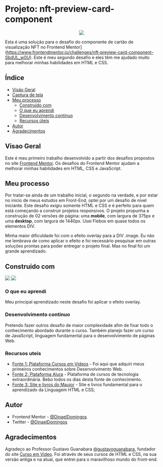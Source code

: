 # Projeto: nft-preview-card-component

<p align="center">
<img loading="lazy" src="http://img.shields.io/static/v1?label=STATUS&message=%20FINALIZADO&color=GREEN&style=for-the-badge"/>
</p>

 Esta é uma solução para o desafio do componente de cartão de visualização NFT no Frontend Mentor](https://www.frontendmentor.io/challenges/nft-preview-card-component-SbdUL_w0U).  Este é meu segundo desafio e eles têm me ajudado muito para melhorar minhas habilidades em HTML e CSS.

 ## Índice

- [Visão Geral](#visao-geral)
- [Captura de tela](#captura-de-tela)
- [Meu processo](#meu-processo)
  - [Construido com](#construido-com)
  - [O que eu aprendi](#o-que-eu-aprendi)
  - [Desenvolvimento contínuo](#desenvolvimento-continuo)
  - [Recursos úteis](#recursos-uteis)
- [Autor](#autor)
- [Agradecimentos](#agradecimentos)

## Visao Geral

Este é meu primeiro trabalho desenvolvido a partir dos desafios propostos no site [Frontend Mentor](https://www.frontendmentor.io/home). Os desafios do Frontend Mentor ajudam a melhorar minhas habilidades em HTML, CSS e JavaScript. 

## Meu processo

Por tratar-se ainda de um trabalho inicial, o segundo na verdade, e por estar no inicio de meus estudos em Front-End, optei por um desafio de nível iniciante. Este desafio exigiu somente HTML e CSS e é perfeito para quem está começando a construir projetos responsivos. O projeto propunha a construção de 02 versões de página: uma **mobile**, com largura de 375px e uma **desktop**, com largura de 1440px. Usei Flebox em quase todos os elementos DIV.

Minha maior dificuldade foi com o efeito overlay para a DIV .image. Eu não me lembrava de como aplicar o efeito e foi necessário pesquisar em outras soluções prontas para poder entregar o projeto final. Mas no final foi um grande aprendizado.

## Construido com

<img loading="lazy" src="https://img.shields.io/badge/FERRAMENTAS-HTMl5_e_CSS3-yellow">
<img loading="lazy" src="https://img.shields.io/badge/WORKFLOW-Mobile_First-blue">

### O que eu aprendi

Meu principal aprendizado neste desafio foi aplicar o efeito overlay.

### Desenvolvimento continuo

Pretendo fazer outros desafio de maior complexidade afim de fixar todo o conhecimento abordado durante o curso. Também planejo fazer um curso de JavaScript, linguagem fundamental para o desenvolvimento de páginas Web.

### Recursos uteis

- [Fonte 1: Plataforma Cursos em Videos](https://www.cursoemvideo.com) - Foi aqui que adquiri meus primeiros conhecimentos sobre Desenvolvimento Web.
- [Fonte 2: Plataforma Alura](https://www.alura.com.br) - Plataforma de cursos de tecnologia extraordinária. Bebo todos os dias desta fonte de conhecimento.
- [Fonte 3: Site e livros do Maujor](https://maujor.com/) - Site e livros fundamental para o aprendizado da Linguagem HTML e CSS;

## Autor

- Frontend Mentor - [@DinaelDomingos](https://www.frontendmentor.io/profile/DinaelDomigos)
- Twitter - [@DinaelDomingos](https://www.twitter.com/DinaelDomingos)

## Agradecimentos

Agradeço ao Professor Gustavo Guanabara [@gustavoguanabara](https:/instagram.com/gustavoguanabara), fundador do site [Curso em Video](https://www.cursoemvideo.com). Foi através de seus cursos de HTML e CSS, na sua versão antiga e na atual, que entrei para o maravilhoso mundo do front-end.
